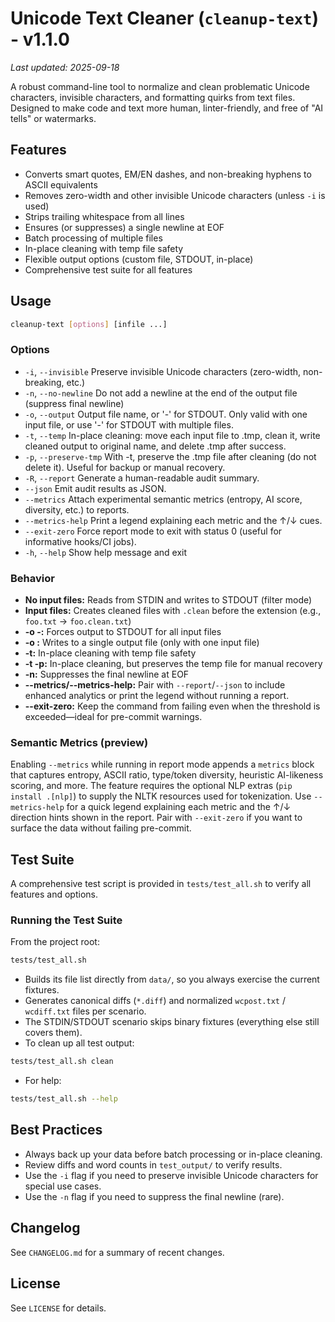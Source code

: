# Unicode Text Cleaner (`cleanup-text`) - v1.1.0

*Last updated: 2025-09-18*

A robust command-line tool to normalize and clean problematic Unicode characters, invisible characters, and formatting quirks from text files. Designed to make code and text more human, linter-friendly, and free of "AI tells" or watermarks.

## Features

- Converts smart quotes, EM/EN dashes, and non-breaking hyphens to ASCII equivalents
- Removes zero-width and other invisible Unicode characters (unless `-i` is used)
- Strips trailing whitespace from all lines
- Ensures (or suppresses) a single newline at EOF
- Batch processing of multiple files
- In-place cleaning with temp file safety
- Flexible output options (custom file, STDOUT, in-place)
- Comprehensive test suite for all features

## Usage

```sh
cleanup-text [options] [infile ...]
```

### Options

- `-i`, `--invisible`      Preserve invisible Unicode characters (zero-width, non-breaking, etc.)
- `-n`, `--no-newline`     Do not add a newline at the end of the output file (suppress final newline)
- `-o`, `--output`         Output file name, or '-' for STDOUT. Only valid with one input file, or use '-' for STDOUT with multiple files.
- `-t`, `--temp`           In-place cleaning: move each input file to .tmp, clean it, write cleaned output to original name, and delete .tmp after success.
- `-p`, `--preserve-tmp`   With -t, preserve the .tmp file after cleaning (do not delete it). Useful for backup or manual recovery.
- `-R`, `--report`         Generate a human-readable audit summary.
- `--json`                 Emit audit results as JSON.
- `--metrics`              Attach experimental semantic metrics (entropy, AI score, diversity, etc.) to reports.
- `--metrics-help`         Print a legend explaining each metric and the ↑/↓ cues.
- `--exit-zero`            Force report mode to exit with status 0 (useful for informative hooks/CI jobs).
- `-h`, `--help`           Show help message and exit

### Behavior

- **No input files:** Reads from STDIN and writes to STDOUT (filter mode)
- **Input files:** Creates cleaned files with `.clean` before the extension (e.g., `foo.txt` → `foo.clean.txt`)
- **-o -:** Forces output to STDOUT for all input files
- **-o <file>:** Writes to a single output file (only with one input file)
- **-t:** In-place cleaning with temp file safety
- **-t -p:** In-place cleaning, but preserves the temp file for manual recovery
- **-n:** Suppresses the final newline at EOF
- **--metrics/--metrics-help:** Pair with `--report`/`--json` to include enhanced analytics or print the legend without running a report.
- **--exit-zero:** Keep the command from failing even when the threshold is exceeded—ideal for pre-commit warnings.

### Semantic Metrics (preview)

Enabling `--metrics` while running in report mode appends a `metrics` block that captures entropy, ASCII ratio, type/token diversity, heuristic AI-likeness scoring, and more. The feature requires the optional NLP extras (`pip install .[nlp]`) to supply the NLTK resources used for tokenization. Use `--metrics-help` for a quick legend explaining each metric and the ↑/↓ direction hints shown in the report. Pair with `--exit-zero` if you want to surface the data without failing pre-commit.

## Test Suite

A comprehensive test script is provided in `tests/test_all.sh` to verify all features and options.

### Running the Test Suite

From the project root:

```sh
tests/test_all.sh
```

- Builds its file list directly from `data/`, so you always exercise the current fixtures.
- Generates canonical diffs (`*.diff`) and normalized `wcpost.txt` / `wcdiff.txt` files per scenario.
- The STDIN/STDOUT scenario skips binary fixtures (everything else still covers them).
- To clean up all test output:

```sh
tests/test_all.sh clean
```

- For help:

```sh
tests/test_all.sh --help
```

## Best Practices

- Always back up your data before batch processing or in-place cleaning.
- Review diffs and word counts in `test_output/` to verify results.
- Use the `-i` flag if you need to preserve invisible Unicode characters for special use cases.
- Use the `-n` flag if you need to suppress the final newline (rare).

## Changelog

See `CHANGELOG.md` for a summary of recent changes.

## License

See `LICENSE` for details.

